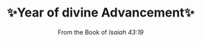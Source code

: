 ---
widget: blank
headless: true

# ... Put Your Section Options Here (title etc.) ...
title: ✨<strong>Year of divine Advancement</strong>✨
subtitle: <span class="blockquote-footer">From the Book of <cite title="Source Title">Isaiah 43:19</cite></span>
weight: 20  # section position on page
design:
  # Choose how many columns the section has. Valid values: 1 or 2.
  columns: '1'
  # Use a dark navy background with light text.
  background:
    color: "#d6e8f0"
    # text_color_light: true
  spacing:
    padding: ['20px', '0']
---